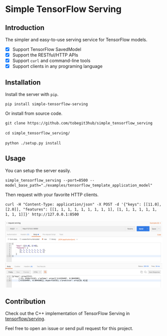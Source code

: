 # Simple TensorFlow Serving

## Introduction

The simpler and easy-to-use serving service for TensorFlow models.

* [x] Support TensorFlow SavedModel
* [x] Support the RESTful/HTTP APIs
* [x] Support `curl` and command-line tools
* [x] Support clients in any programing language

## Installation

Install the server with `pip`.

```
pip install simple-tensorflow-serving
```

Or install from source code.

```
git clone https://github.com/tobegit3hub/simple_tensorflow_serving

cd simple_tensorflow_serving/

python ./setup.py install
```

## Usage

You can setup the server easily.

```
simple_tensorflow_serving --port=8500 --model_base_path="./examples/tensorflow_template_application_model"
```

Then request with your favorite HTTP clients.

```
curl -H "Content-Type: application/json" -X POST -d '{"keys": [[11.0], [2.0]], "features": [[1, 1, 1, 1, 1, 1, 1, 1, 1], [1, 1, 1, 1, 1, 1, 1, 1, 1]]}' http://127.0.0.1:8500
```

![](./images/simple_tensorflow_serving_client.png)

## Contribution

Check out the C++ implementation of TensorFlow Serving in [tensorflow/serving](https://github.com/tensorflow/serving).

Feel free to open an issue or send pull request for this project.